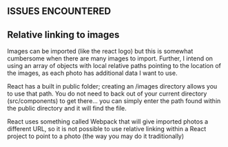 ## ISSUES ENCOUNTERED

## Relative linking to images

Images can be imported (like the react logo) but this is somewhat cumbersome when there are many images to import. Further, I intend on using an array of objects with local relative paths pointing to the location of the images, as each photo has additional data I want to use.

React has a built in public folder; creating an /images directory allows you to use that path. You do not need to back out of your current directory (src/components) to get there... you can simply enter the path found within the public directory and it will find the file.

React uses something called Webpack that will give imported photos a different URL, so it is not possible to use relative linking within a React project to point to a photo (the way you may do it traditionally)
